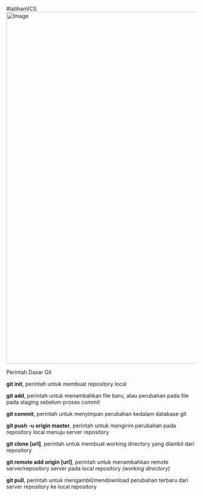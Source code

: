 #latihanVCS
<img width="985" height="928" alt="Image" src="https://github.com/user-attachments/assets/53de955a-3298-4530-beda-95226011b9af" />

Perintah Dasar Git

**git init**, perintah untuk membuat repository local

**git add**, perintah untuk menambahkan file baru, atau perubahan pada file pada staging sebelum proses commit

**git commit**, perintah untuk menyimpan perubahan kedalam database git

**git push -u origin master**, perintah untuk mengirim perubahan pada repository local menuju server repository

**git clone [url]**, perintah untuk membuat working directory yang diambil dari repository

**git remote add origin [url]**, perintah untuk menambahkan remote server/repository server pada local repository _(working directory)_

**git pull**, perintah untuk mengambil/mendownload perubahan terbaru dari server repository ke local repository
